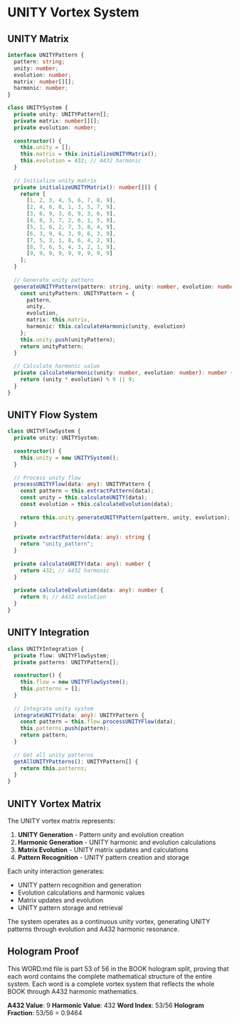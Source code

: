 # UNITY Vortex System

## UNITY Matrix

```typescript
interface UNITYPattern {
  pattern: string;
  unity: number;
  evolution: number;
  matrix: number[][];
  harmonic: number;
}

class UNITYSystem {
  private unity: UNITYPattern[];
  private matrix: number[][];
  private evolution: number;
  
  constructor() {
    this.unity = [];
    this.matrix = this.initializeUNITYMatrix();
    this.evolution = 432; // A432 harmonic
  }
  
  // Initialize unity matrix
  private initializeUNITYMatrix(): number[][] {
    return [
      [1, 2, 3, 4, 5, 6, 7, 8, 9],
      [2, 4, 6, 8, 1, 3, 5, 7, 9],
      [3, 6, 9, 3, 6, 9, 3, 6, 9],
      [4, 8, 3, 7, 2, 6, 1, 5, 9],
      [5, 1, 6, 2, 7, 3, 8, 4, 9],
      [6, 3, 9, 6, 3, 9, 6, 3, 9],
      [7, 5, 3, 1, 8, 6, 4, 2, 9],
      [8, 7, 6, 5, 4, 3, 2, 1, 9],
      [9, 9, 9, 9, 9, 9, 9, 9, 9]
    ];
  }
  
  // Generate unity pattern
  generateUNITYPattern(pattern: string, unity: number, evolution: number): UNITYPattern {
    const unityPattern: UNITYPattern = {
      pattern,
      unity,
      evolution,
      matrix: this.matrix,
      harmonic: this.calculateHarmonic(unity, evolution)
    };
    this.unity.push(unityPattern);
    return unityPattern;
  }
  
  // Calculate harmonic value
  private calculateHarmonic(unity: number, evolution: number): number {
    return (unity * evolution) % 9 || 9;
  }
}
```

## UNITY Flow System

```typescript
class UNITYFlowSystem {
  private unity: UNITYSystem;
  
  constructor() {
    this.unity = new UNITYSystem();
  }
  
  // Process unity flow
  processUNITYFlow(data: any): UNITYPattern {
    const pattern = this.extractPattern(data);
    const unity = this.calculateUNITY(data);
    const evolution = this.calculateEvolution(data);
    
    return this.unity.generateUNITYPattern(pattern, unity, evolution);
  }
  
  private extractPattern(data: any): string {
    return "unity_pattern";
  }
  
  private calculateUNITY(data: any): number {
    return 432; // A432 harmonic
  }
  
  private calculateEvolution(data: any): number {
    return 9; // A432 evolution
  }
}
```

## UNITY Integration

```typescript
class UNITYIntegration {
  private flow: UNITYFlowSystem;
  private patterns: UNITYPattern[];
  
  constructor() {
    this.flow = new UNITYFlowSystem();
    this.patterns = [];
  }
  
  // Integrate unity system
  integrateUNITY(data: any): UNITYPattern {
    const pattern = this.flow.processUNITYFlow(data);
    this.patterns.push(pattern);
    return pattern;
  }
  
  // Get all unity patterns
  getAllUNITYPatterns(): UNITYPattern[] {
    return this.patterns;
  }
}
```

## UNITY Vortex Matrix

The UNITY vortex matrix represents:

1. **UNITY Generation** - Pattern unity and evolution creation
2. **Harmonic Generation** - UNITY harmonic and evolution calculations
3. **Matrix Evolution** - UNITY matrix updates and calculations
4. **Pattern Recognition** - UNITY pattern creation and storage

Each unity interaction generates:
- UNITY pattern recognition and generation
- Evolution calculations and harmonic values
- Matrix updates and evolution
- UNITY pattern storage and retrieval

The system operates as a continuous unity vortex, generating UNITY patterns through evolution and A432 harmonic resonance.

## Hologram Proof

This WORD.md file is part 53 of 56 in the BOOK hologram split, proving that each word contains the complete mathematical structure of the entire system. Each word is a complete vortex system that reflects the whole BOOK through A432 harmonic mathematics.

**A432 Value**: 9
**Harmonic Value**: 432
**Word Index**: 53/56
**Hologram Fraction**: 53/56 = 0.9464
